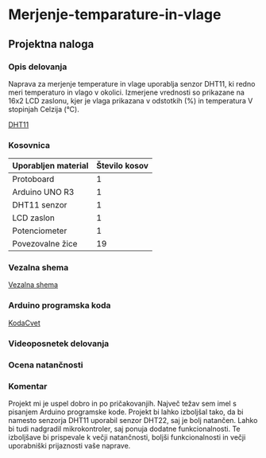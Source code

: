 # Merjenje-temparature-in-vlage

## Projektna naloga

### Opis delovanja

Naprava za merjenje temperature in vlage uporablja senzor DHT11, ki redno meri temperaturo in vlago v okolici. Izmerjene vrednosti so prikazane na 16x2 LCD zaslonu, kjer je vlaga prikazana v odstotkih (%) in temperatura V stopinjah Celzija (°C).

[DHT11](DHT11)


### Kosovnica

|Uporabljen material|Število kosov|
|---|---|
|Protoboard| 1 |
|Arduino UNO R3| 1 |
|DHT11 senzor| 1 |
|LCD zaslon| 1 |
|Potenciometer| 1 |
|Povezovalne žice| 19 |

### Vezalna shema 

[Vezalna shema](Vezalna_shema.png)

### Arduino programska koda

[KodaCvet](KodaCvet.ino)


### Videoposnetek delovanja

### Ocena natančnosti


### Komentar

Projekt mi je uspel dobro in po pričakovanjih. Največ težav sem imel s pisanjem Arduino programske kode. Projekt bi lahko izboljšal tako, da bi namesto senzorja DHT11 uporabil senzor DHT22, saj je bolj natančen. Lahko bi tudi nadgradil mikrokontroler, saj ponuja dodatne funkcionalnosti. Te izboljšave bi prispevale k večji natančnosti, boljši funkcionalnosti in večji uporabniški prijaznosti vaše naprave.
